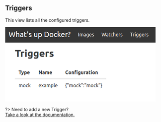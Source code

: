 ## Triggers

This view lists all the configured triggers.

![image](./triggers.png)

?> Need to add a new Trigger?  
[Take a look at the documentation.](/triggers/)
